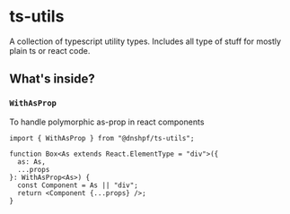 # ts-utils

A collection of typescript utility types. Includes all type of stuff for mostly plain ts or react code.

## What's inside?

### `WithAsProp`

To handle polymorphic as-prop in react components

```tsx
import { WithAsProp } from "@dnshpf/ts-utils";

function Box<As extends React.ElementType = "div">({
  as: As,
  ...props
}: WithAsProp<As>) {
  const Component = As || "div";
  return <Component {...props} />;
}
```
